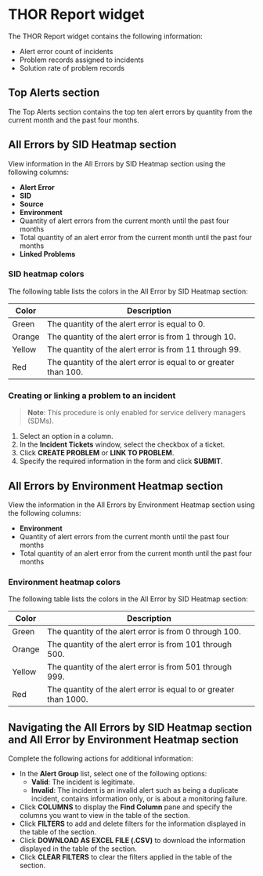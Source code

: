 # THOR Report widget

The THOR Report widget contains the following information:

- Alert error count of incidents
- Problem records assigned to incidents
- Solution rate of problem records

## Top Alerts section

The Top Alerts section contains the top ten alert errors by quantity from the current month and the past four months.

## All Errors by SID Heatmap section

View information in the All Errors by SID Heatmap section using the following columns:

- **Alert Error**
- **SID**
- **Source**
- **Environment**
- Quantity of alert errors from the current month until the past four months
- Total quantity of an alert error from the current month until the past four months
- **Linked Problems**

### SID heatmap colors

The following table lists the colors in the All Error by SID Heatmap section:

| Color  | Description                                                      |
| ------ | ---------------------------------------------------------------- |
| Green  | The quantity of the alert error is equal to 0.                   |
| Orange | The quantity of the alert error is from 1 through 10.            |
| Yellow | The quantity of the alert error is from 11 through 99.           |
| Red    | The quantity of the alert error is equal to or greater than 100. |

### Creating or linking a problem to an incident

>**Note**: This procedure is only enabled for service delivery managers (SDMs).

1. Select an option in a column.
2. In the **Incident Tickets** window, select the checkbox of a ticket.
3. Click **CREATE PROBLEM** or **LINK TO PROBLEM**.
4. Specify the required information in the form and click **SUBMIT**.

## All Errors by Environment Heatmap section

View the information in the All Errors by Environment Heatmap section using the following columns:

- **Environment**
- Quantity of alert errors from the current month until the past four months
- Total quantity of an alert error from the current month until the past four months

### Environment heatmap colors

The following table lists the colors in the All Error by SID Heatmap section:

| Color  | Description                                                       |
| ------ | ----------------------------------------------------------------- |
| Green  | The quantity of the alert error is from 0 through 100.            |
| Orange | The quantity of the alert error is from 101 through 500.          |
| Yellow | The quantity of the alert error is from 501 through 999.          |
| Red    | The quantity of the alert error is equal to or greater than 1000. |

## Navigating the All Errors by SID Heatmap section and All Error by Environment Heatmap section

Complete the following actions for additional information:

- In the **Alert Group** list, select one of the following options:
  - **Valid**: The incident is legitimate.
  - **Invalid**: The incident is an invalid alert such as being a duplicate incident, contains information only, or is about a monitoring failure.
- Click **COLUMNS** to display the **Find Column** pane and specify the columns you want to view in the table of the section.
- Click **FILTERS** to add and delete filters for the information displayed in the table of the section.
- Click **DOWNLOAD AS EXCEL FILE (.CSV)** to download the information displayed in the table of the section.
- Click **CLEAR FILTERS** to clear the filters applied in the table of the section.
